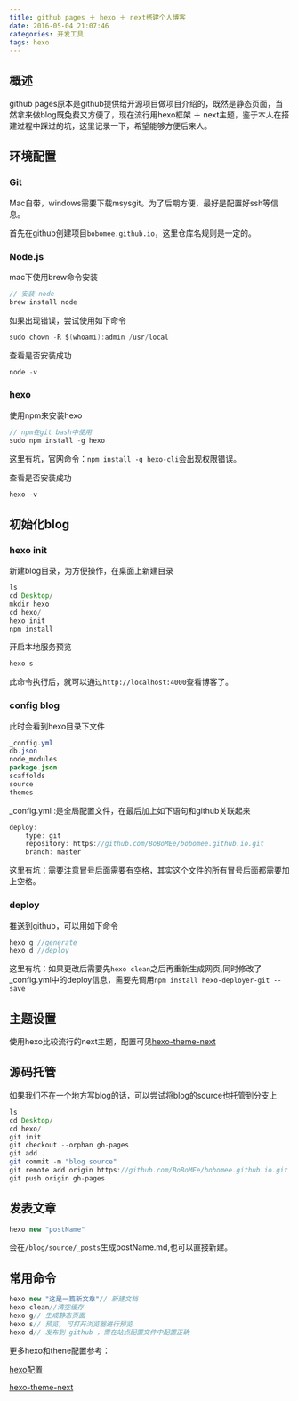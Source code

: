 ```yaml
---
title: github pages ＋ hexo ＋ next搭建个人博客
date: 2016-05-04 21:07:46
categories: 开发工具
tags: hexo
---
```


## 概述

github pages原本是github提供给开源项目做项目介绍的，既然是静态页面，当然拿来做blog既免费又方便了，现在流行用hexo框架 ＋ next主题，鉴于本人在搭建过程中踩过的坑，这里记录一下，希望能够方便后来人。

<!-- more -->

## 环境配置

### Git
Mac自带，windows需要下载msysgit。为了后期方便，最好是配置好ssh等信息。

首先在github创建项目`bobomee.github.io`，这里仓库名规则是一定的。

### Node.js
mac下使用brew命令安装
```java
// 安装 node
brew install node
```
如果出现错误，尝试使用如下命令
```java
sudo chown -R $(whoami):admin /usr/local
```

查看是否安装成功
```java
node -v
```

### hexo

使用npm来安装hexo
```java
// npm在git bash中使用
sudo npm install -g hexo
```
这里有坑，官网命令：`npm install -g hexo-cli`会出现权限错误。

查看是否安装成功
```java
hexo -v
```

## 初始化blog
### hexo init
新建blog目录，为方便操作，在桌面上新建目录
```java
ls
cd Desktop/
mkdir hexo
cd hexo/
hexo init
npm install
```

开启本地服务预览
```java
hexo s
```
此命令执行后，就可以通过`http://localhost:4000`查看博客了。

### config blog

此时会看到hexo目录下文件
```java
_config.yml    
db.json
node_modules
package.json
scaffolds
source
themes
```

_config.yml :是全局配置文件，在最后加上如下语句和github关联起来
```java
deploy:
    type: git
    repository: https://github.com/BoBoMEe/bobomee.github.io.git
    branch: master
```

这里有坑：需要注意冒号后面需要有空格，其实这个文件的所有冒号后面都需要加上空格。

### deploy

推送到github，可以用如下命令

```java
hexo g //generate
hexo d //deploy
```
这里有坑：如果更改后需要先`hexo clean`之后再重新生成网页,同时修改了_config.yml中的deploy信息，需要先调用`npm install hexo-deployer-git --save`


## 主题设置

使用hexo比较流行的next主题，配置可见[hexo-theme-next](https://github.com/iissnan/hexo-theme-next)

##  源码托管

如果我们不在一个地方写blog的话，可以尝试将blog的source也托管到分支上

```java
ls
cd Desktop/
cd hexo/
git init
git checkout --orphan gh-pages
git add .
git commit -m "blog source"
git remote add origin https://github.com/BoBoMEe/bobomee.github.io.git
git push origin gh-pages
```
## 发表文章

```java
hexo new "postName"
```
会在`/blog/source/_posts`生成postName.md,也可以直接新建。

## 常用命令

```java
hexo new "这是一篇新文章"// 新建文档
hexo clean//清空缓存
hexo g// 生成静态页面
hexo s// 预览, 可打开浏览器进行预览
hexo d// 发布到 github ，需在站点配置文件中配置正确
```

更多hexo和thene配置参考：

[hexo配置](http://www.jianshu.com/p/858ecf233db9)

[hexo-theme-next](https://github.com/iissnan/hexo-theme-next)

